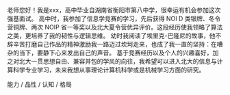 老师您好！我是xxx，高中毕业自湖南省衡阳市第八中学，很幸运有机会参加这次强基面试。
高中时，我参加了信息学竞赛的学习，先后获得 NOI D 类银牌、冬令营铜牌、两次 NOIP 省一等奖以及北大夏令营优异评价。这段经历使我领略了算法之美，更培养了我的韧性与逻辑思维。
幼时我阅读了埃里克-巴隆尼的故事，他不辞辛苦打磨自己作品的精神激励我一路迈过坎坷走来，也成了我一直的坚持：在嘈杂的当下，要静下心来发出自己的声音。
基于竞赛经历以及个人的兴趣喜好，加之对北大一贯思想自由、兼容并包的学风的向往，我希望可以进入北大的信息与计算科学专业学习，未来我想从事理论计算机科学或是机械学习方面的研究。

能力 / 品性 / 认知 / 格局
